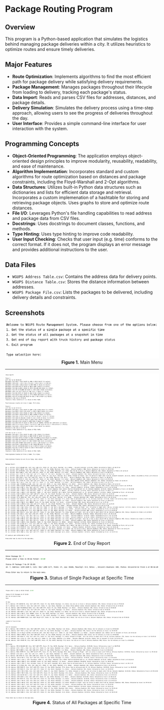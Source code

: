 # Package Routing Program

## Overview

This program is a Python-based application that simulates the logistics behind managing package deliveries within a city. It utilizes heuristics to optimize routes and ensure timely deliveries.

## Major Features

- **Route Optimization**: Implements algorithms to find the most efficient path for package delivery while satisfying delivery requirements.
- **Package Management**: Manages packages throughout their lifecycle from loading to delivery, tracking each package's status.
- **Data Import**: Reads and parses CSV files for addresses, distances, and package details.
- **Delivery Simulation**: Simulates the delivery process using a time-step approach, allowing users to see the progress of deliveries throughout the day.
- **User Interface**: Provides a simple command-line interface for user interaction with the system.

## Programming Concepts

- **Object-Oriented Programming**: The application employs object-oriented design principles to improve modularity, reusability, readability, and ease of maintenance.
- **Algorithm Implementation**: Incorporates standard and custom algorithms for route optimization based on distances and package constraints, including the Floyd-Warshall and 2-Opt algorithms.
- **Data Structures**: Utilizes built-in Python data structures such as dictionaries and lists for efficient data storage and retrieval. Incorporates a custom implemenation of a hashtable for storing and retrieving package objects. Uses graphs to store and optimize route distances.
- **File I/O**: Leverages Python's file handling capabilities to read address and package data from CSV files.
- **Docstrings**: Uses docstrings to document classes, functions, and methods.
- **Type Hinting**: Uses type hinting to improve code readability.
- **User Input Checking**: Checks that user input (e.g. time) conforms to the correct format. If it does not, the program displays an error message and provides additional instructions to the user. 

## Data Files

- `WGUPS Address Table.csv`: Contains the address data for delivery points.
- `WGUPS Distance Table.csv`: Stores the distance information between addresses.
- `WGUPS Package File.csv`: Lists the packages to be delivered, including delivery details and constraints.

## Screenshots

<p align="center">
    <img src="screenshots/main_menu.png" alt="Main Menu Screenshot">
    <br><b>Figure 1.</b> Main Menu
</p>

---

<p align="center">
    <img src="screenshots/end_of_day_report.png" alt="End of Day Report Screenshot">
    <br><b>Figure 2.</b> End of Day Report
</p>

---

<p align="center">
    <img src="screenshots/single_package_status.png" alt="Single Package Status Screenshot">
    <br><b>Figure 3.</b> Status of Single Package at Specific Time
</p>

---

<p align="center">
    <img src="screenshots/all_packages_status.png" alt="All Packages Status Screenshot">
    <br><b>Figure 4.</b> Status of All Packages at Specific Time
</p>
